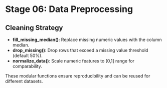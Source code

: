 # Stage 06: Data Preprocessing

## Cleaning Strategy
- **fill_missing_median()**: Replace missing numeric values with the column median.  
- **drop_missing()**: Drop rows that exceed a missing value threshold (default 50%).  
- **normalize_data()**: Scale numeric features to [0,1] range for comparability.  

These modular functions ensure reproducibility and can be reused for different datasets.  

